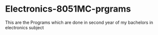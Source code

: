 # Electronics-8051MC-prgrams
This are the Programs which are done in second year of my bachelors in electronics subject
